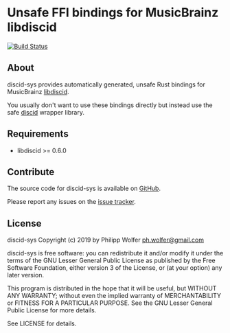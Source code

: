 # Unsafe FFI bindings for MusicBrainz libdiscid
[![Build Status](https://travis-ci.org/phw/rust-discid-sys.svg?branch=master)](https://travis-ci.org/phw/rust-discid-sys)

## About
discid-sys provides automatically generated, unsafe Rust bindings for
MusicBrainz [libdiscid](http://musicbrainz.org/doc/libdiscid).

You usually don't want to use these bindings directly but instead use the
safe [discid](https://github.com/phw/discid-rs) wrapper library.

## Requirements
* libdiscid >= 0.6.0

## Contribute
The source code for discid-sys is available on
[GitHub](https://github.com/phw/rust-discid-sys).

Please report any issues on the
[issue tracker](https://github.com/phw/rust-discid-sys/issues).

## License
discid-sys Copyright (c) 2019 by Philipp Wolfer <ph.wolfer@gmail.com>

discid-sys is free software: you can redistribute it and/or modify
it under the terms of the GNU Lesser General Public License as published by
the Free Software Foundation, either version 3 of the License, or
(at your option) any later version.

This program is distributed in the hope that it will be useful,
but WITHOUT ANY WARRANTY; without even the implied warranty of
MERCHANTABILITY or FITNESS FOR A PARTICULAR PURPOSE.  See the
GNU Lesser General Public License for more details.

See LICENSE for details.
